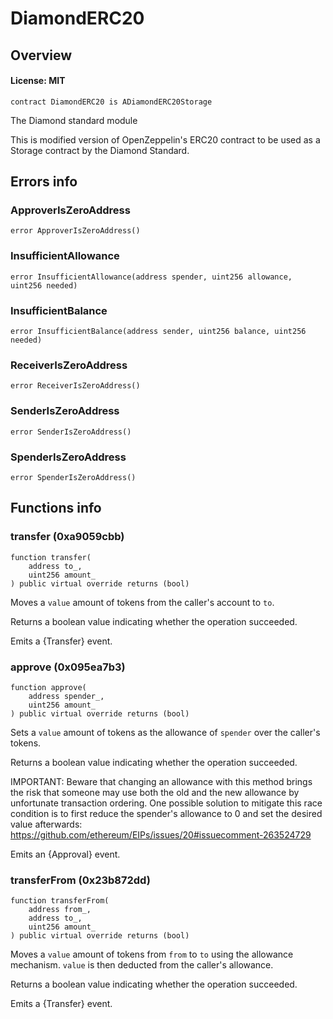 # DiamondERC20

## Overview

#### License: MIT

```solidity
contract DiamondERC20 is ADiamondERC20Storage
```

The Diamond standard module

This is modified version of OpenZeppelin's ERC20 contract to be used as a Storage contract
by the Diamond Standard.
## Errors info

### ApproverIsZeroAddress

```solidity
error ApproverIsZeroAddress()
```


### InsufficientAllowance

```solidity
error InsufficientAllowance(address spender, uint256 allowance, uint256 needed)
```


### InsufficientBalance

```solidity
error InsufficientBalance(address sender, uint256 balance, uint256 needed)
```


### ReceiverIsZeroAddress

```solidity
error ReceiverIsZeroAddress()
```


### SenderIsZeroAddress

```solidity
error SenderIsZeroAddress()
```


### SpenderIsZeroAddress

```solidity
error SpenderIsZeroAddress()
```


## Functions info

### transfer (0xa9059cbb)

```solidity
function transfer(
    address to_,
    uint256 amount_
) public virtual override returns (bool)
```

Moves a `value` amount of tokens from the caller's account to `to`.

Returns a boolean value indicating whether the operation succeeded.

Emits a {Transfer} event.
### approve (0x095ea7b3)

```solidity
function approve(
    address spender_,
    uint256 amount_
) public virtual override returns (bool)
```

Sets a `value` amount of tokens as the allowance of `spender` over the
caller's tokens.

Returns a boolean value indicating whether the operation succeeded.

IMPORTANT: Beware that changing an allowance with this method brings the risk
that someone may use both the old and the new allowance by unfortunate
transaction ordering. One possible solution to mitigate this race
condition is to first reduce the spender's allowance to 0 and set the
desired value afterwards:
https://github.com/ethereum/EIPs/issues/20#issuecomment-263524729

Emits an {Approval} event.
### transferFrom (0x23b872dd)

```solidity
function transferFrom(
    address from_,
    address to_,
    uint256 amount_
) public virtual override returns (bool)
```

Moves a `value` amount of tokens from `from` to `to` using the
allowance mechanism. `value` is then deducted from the caller's
allowance.

Returns a boolean value indicating whether the operation succeeded.

Emits a {Transfer} event.